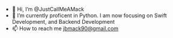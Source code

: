 - 👋 Hi, I’m @JustCallMeAMack
- 🌱 I’m currently proficent in Python. I am now focusing on Swift Development, and Backend Development
- 📫 How to reach me jbmack90@gmail.com

<!---
JustCallMeAMack/JustCallMeAMack is a ✨ special ✨ repository because its `README.md` (this file) appears on your GitHub profile.
You can click the Preview link to take a look at your changes.
--->
